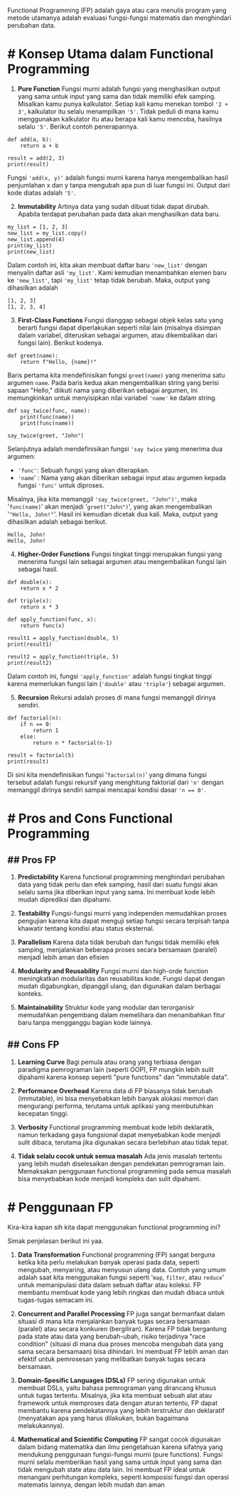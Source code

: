 Functional Programming (FP) adalah gaya atau cara menulis program yang metode utamanya adalah evaluasi fungsi-fungsi matematis dan menghindari perubahan data. 

# # Konsep Utama dalam Functional Programming

1. **Pure Function**
Fungsi murni adalah fungsi yang menghasilkan output yang sama untuk input yang sama dan tidak memiliki efek samping. Misalkan kamu punya kalkulator. Setiap kali kamu menekan tombol `'2 + 3'`, kalkulator itu selalu menampilkan `'5'`. Tidak peduli di mana kamu menggunakan kalkulator itu atau berapa kali kamu mencoba, hasilnya selalu `'5'`. Berikut contoh penerapannya.

```
def add(a, b):
	return a + b
	
result = add(2, 3) 
print(result)
```

Fungsi `'add(x, y)'` adalah fungsi murni karena hanya mengembalikan hasil penjumlahan x dan y tanpa mengubah apa pun di luar fungsi ini. Output dari kode diatas adalah `'5'`.

2. **Immutability**
Artinya data yang sudah dibuat tidak dapat dirubah. Apabila terdapat perubahan pada data akan menghasilkan data baru.

```
my_list = [1, 2, 3]
new_list = my_list.copy()
new_list.append(4)
print(my_list)
print(new_list)
```

Dalam contoh ini, kita akan membuat daftar baru `'new_list'` dengan menyalin daftar asli `'my_list'`. Kami kemudian menambahkan elemen baru ke `'new_list'`, tapi `'my_list'` tetap tidak berubah. Maka, output yang dihasilkan adalah 

```
[1, 2, 3]
[1, 2, 3, 4]
```

3. **First-Class Functions**
Fungsi dianggap sebagai objek kelas satu yang berarti fungsi dapat diperlakukan seperti nilai lain (misalnya disimpan dalam variabel, diteruskan sebagai argumen, atau dikembalikan dari fungsi lain). Berikut kodenya.

```
def greet(name):
	return f"Hello, {name}!"
```

Baris pertama kita mendefinisikan fungsi `greet(name)` yang menerima satu argumen `name`. Pada baris kedua akan mengembalikan string yang berisi sapaan "Hello," diikuti nama yang diberikan sebagai argumen, ini memungkinkan untuk menyisipkan nilai variabel `'name'` ke dalam string.

```
def say_twice(func, name):
	print(func(name))
	print(func(name))

say_twice(greet, "John")
```

Selanjutnya adalah mendefinisikan fungsi `'say twice` yang menerima dua argumen:
- `'func'`: Sebuah fungsi yang akan diterapkan.
- `'name`' :  Nama yang akan diberikan sebagai input atau argumen kepada fungsi `'func'` untuk diproses.

Misalnya, jika kita memanggil `'say_twice(greet, "John")'`, maka '`func(name)`' akan menjadi '`greet("John")`', yang akan mengembalikan '`"Hello, John!"`'. Hasil ini kemudian dicetak dua kali. Maka, output yang dihasilkan adalah sebagai berikut.

```
Hello, John!
Hello, John!
```

4. **Higher-Order Functions**
Fungsi tingkat tinggi merupakan fungsi yang menerima fungsi lain sebagai argumen atau mengembalikan fungsi lain sebagai hasil.

```
def double(x):
    return x * 2

def triple(x):
    return x * 3

def apply_function(func, x):
    return func(x)

result1 = apply_function(double, 5)
print(result1)

result2 = apply_function(triple, 5)
print(result2)
```

Dalam contoh ini, fungsi `'apply_function'` adalah fungsi tingkat tinggi karena memerlukan fungsi lain (`'double'` atau `'triple'`) sebagai argumen.

5. **Recursion**
Rekursi adalah proses di mana fungsi memanggil dirinya sendiri. 

```
def factorial(n):
    if n == 0:
        return 1
    else:
        return n * factorial(n-1)

result = factorial(5)
print(result) 
```

Di sini kita mendefinisikan fungsi '`factorial(n)`' yang dimana fungsi tersebut adalah fungsi rekursif yang menghitung faktorial dari `'n'` dengan memanggil dirinya sendiri sampai mencapai kondisi dasar `'n == 0'`.


# # Pros and Cons Functional Programming

## ## **Pros FP**

1. **Predictability**
Karena functional programming menghindari perubahan data yang tidak perlu dan efek samping, hasil dari suatu fungsi akan selalu sama jika diberikan input yang sama. Ini membuat kode lebih mudah diprediksi dan dipahami.

2. **Testability**
Fungsi-fungsi murni yang independen memudahkan proses pengujian karena kita dapat menguji setiap fungsi secara terpisah tanpa khawatir tentang kondisi atau status eksternal.

3. **Parallelism**
Karena data tidak berubah dan fungsi tidak memiliki efek samping, menjalankan beberapa proses secara bersamaan (paralel) menjadi lebih aman dan efisien

4. **Modularity and Reusability**
Fungsi murni dan high-orde function meningkatkan modularitas dan reusabilitas kode. Fungsi dapat dengan mudah digabungkan, dipanggil ulang, dan digunakan dalam berbagai konteks.

5. **Maintainability**
Struktur kode yang modular dan terorganisir memudahkan pengembang dalam memelihara dan menambahkan fitur baru tanpa mengganggu bagian kode lainnya.

## ## **Cons FP**

1. **Learning Curve**
Bagi pemula atau orang yang terbiasa dengan paradigma pemrograman lain (seperti OOP), FP mungkin lebih sulit dipahami karena konsep seperti "pure functions" dan "immutable data".

2. **Performance Overhead**
Karena data di FP biasanya tidak berubah (immutable), ini bisa menyebabkan lebih banyak alokasi memori dan mengurangi performa, terutama untuk aplikasi yang membutuhkan kecepatan tinggi.

3. **Verbosity**
Functional programming membuat kode lebih deklaratik, namun terkadang gaya fungsional dapat menyebabkan kode menjadi sulit dibaca, terutama jika digunakan secara berlebihan atau tidak tepat.

4. **Tidak selalu cocok untuk semua masalah**
Ada jenis masalah tertentu yang lebih mudah diselesaikan dengan pendekatan pemrograman lain. Memaksakan penggunaan functional programming pada semua masalah bisa menyebabkan kode menjadi kompleks dan sulit dipahami.

# # Penggunaan FP

Kira-kira kapan sih kita dapat menggunakan functional programming ini? 

Simak penjelasan berikut ini yaa.

1. **Data Transformation**
Functional programming (FP) sangat berguna ketika kita perlu melakukan banyak operasi pada data, seperti mengubah, menyaring, atau menyusun ulang data. Contoh yang umum adalah saat kita menggunakan fungsi seperti '`map`, `filter`, atau `reduce`' untuk memanipulasi data dalam sebuah daftar atau koleksi. FP membantu membuat kode yang lebih ringkas dan mudah dibaca untuk tugas-tugas semacam ini.

2. **Concurrent and Parallel Processing**
FP juga sangat bermanfaat dalam situasi di mana kita menjalankan banyak tugas secara bersamaan (paralel) atau secara konkuren (bergiliran). Karena FP tidak bergantung pada state atau data yang berubah-ubah, risiko terjadinya "race condition" (situasi di mana dua proses mencoba mengubah data yang sama secara bersamaan) bisa dihindari. Ini membuat FP lebih aman dan efektif untuk pemrosesan yang melibatkan banyak tugas secara bersamaan.

3. **Domain-Spesific Languages (DSLs)**
FP sering digunakan untuk membuat DSLs, yaitu bahasa pemrograman yang dirancang khusus untuk tugas tertentu. Misalnya, jika kita membuat sebuah alat atau framework untuk memproses data dengan aturan tertentu, FP dapat membantu karena pendekatannya yang lebih terstruktur dan deklaratif (menyatakan apa yang harus dilakukan, bukan bagaimana melakukannya).

4. **Mathematical and Scientific Computing**
FP sangat cocok digunakan dalam bidang matematika dan ilmu pengetahuan karena sifatnya yang mendukung penggunaan fungsi-fungsi murni (pure functions). Fungsi murni selalu memberikan hasil yang sama untuk input yang sama dan tidak mengubah state atau data lain. Ini membuat FP ideal untuk menangani perhitungan kompleks, seperti komposisi fungsi dan operasi matematis lainnya, dengan lebih mudah dan aman